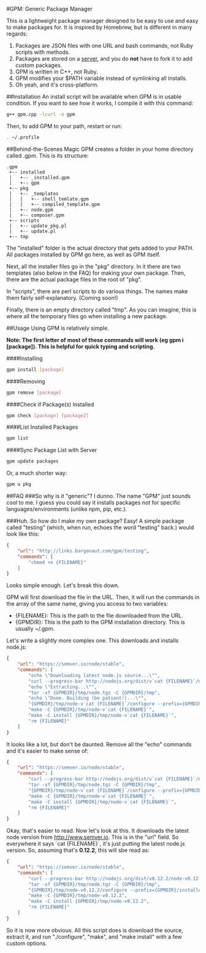 #GPM: Generic Package Manager

This is a lightweight package manager designed to be easy to use and easy to make packages for. It is inspired by Homebrew, but is different in many regards:

1. Packages are JSON files with one URL and bash commands, not Ruby scripts with methods.
2. Packages are stored on a [server](http://github.com/nsandman09/gpm-packages), and you do **not** have to fork it to add custom packages.
3. GPM is written in C++, not Ruby.
4. GPM modifies your $PATH variable instead of symlinking all installs.
5. Oh yeah, and it's cross-platform.

##Installation
An install script will be available when GPM is in usable condition. If you want to see how it works, I compile it with this command:

```bash
g++ gpm.cpp -lcurl -o gpm
```

Then, to add GPM to your path, restart or run:

```bash
. ~/.profile
```

##Behind-the-Scenes Magic
GPM creates a folder in your home directory called .gpm. This is its structure:

```
.gpm
 +-- installed
 |   +-- _installed.gpm
 |   +-- gpm
 +-- pkg
 |   +-- _templates
 |   |   +-- shell_temlate.gpm
 |   |   +-- compiled_template.gpm
 |   +-- node.gpm
 |   +-- composer.gpm
 +-- scripts
 |   +-- update_pkg.pl
 |   +-- update.pl
 +-- tmp
```
The "installed" folder is the actual directory that gets added to your PATH. All packages installed by GPM go here, as well as GPM itself.

Next, all the installer files go in the "pkg" directory. In it there are two templates (also below in the FAQ) for making your own package. Then, there are the actual package files in the root of "pkg".

In "scripts", there are perl scripts to do various things. The names make them fairly self-explanatory. (Coming soon!)

Finally, there is an empty directory called "tmp". As you can imagine, this is where all the temporary files go when installing a new package.

##Usage
Using GPM is relatively simple. 

**Note: The first letter of most of these commands will work (eg gpm i [package]). This is helpful for quick typing and scripting.**

####Installing

```bash
gpm install [package]
```

####Removing
```bash
gpm remove [package]
```

####Check if Package(s) Installed
```bash
gpm check [package] [package2]
```

####List Installed Packages
```bash
gpm list
```
####Sync Package List with Server
```bash
gpm update packages
```

Or, a much shorter way:

```bash
gpm u pkg
```


##FAQ
###So why is it "generic"?
I dunno. The name "GPM" just sounds cool to me. I guess you could say it installs packages not for specific languages/environments (unlike npm, pip, etc.). 

###Huh. So how do I make my own package?
Easy! A simple package called "testing" (which, when run, echoes the word "testing" back.) would look like this:

```json
{
	"url": "http://links.bargonaut.com/gpm/testing",
	"commands": [
		"chmod +x {FILENAME}"
	]
}
```
Looks simple enough. Let's break this down.

GPM will first download the file in the URL. Then, it will run the commands in the array of the same name, giving you access to two variables:

* {FILENAME}: This is the path to the file downloaded from the URL.
* {GPMDIR}: This is the path to the GPM installation directory. This is usually ~/.gpm.

Let's write a slightly more complex one. This downloads and installs node.js:

```json
{
	"url": "https://semver.io/node/stable",
	"commands": [
		"echo \"Downloading latest node.js source...\"",
		"curl --progress-bar http://nodejs.org/dist/v`cat {FILENAME}`/node-v`cat {FILENAME}`.tar.gz > {GPMDIR}/tmp/node.tgz ",
		"echo \"Extracting...\"",
		"tar -xf {GPMDIR}/tmp/node.tgz -C {GPMDIR}/tmp",
		"echo \"Done. Building (be patient!)...\"",
		"{GPMDIR}/tmp/node-v`cat {FILENAME}`/configure --prefix={GPMDIR}/installed",
		"make -C {GPMDIR}/tmp/node-v`cat {FILENAME}`",
		"make -C install {GPMDIR}/tmp/node-v`cat {FILENAME}`",
		"rm {FILENAME}"
	]
}
``` 
It looks like a lot, but don't be daunted. Remove all the "echo" commands and it's easier to make sense of:

```json
{
	"url": "https://semver.io/node/stable",
	"commands": [
		"curl --progress-bar http://nodejs.org/dist/v`cat {FILENAME}`/node-v`cat {FILENAME}`.tar.gz > {GPMDIR}/tmp/node.tgz ",
		"tar -xf {GPMDIR}/tmp/node.tgz -C {GPMDIR}/tmp",
		"{GPMDIR}/tmp/node-v`cat {FILENAME}`/configure --prefix={GPMDIR}/installed",
		"make -C {GPMDIR}/tmp/node-v`cat {FILENAME}`",
		"make -C install {GPMDIR}/tmp/node-v`cat {FILENAME}`",
		"rm {FILENAME}"
	]
}
```
Okay, that's easier to read. Now let's look at this. It downloads the latest node version from http://www.semver.io. This is in the "url" field. So everywhere it says \`cat {FILENAME}`, it's just putting the latest node.js version. So, assuming that's **0.12.2**, this will sbe read as:

```json
{
	"url": "https://semver.io/node/stable",
	"commands": [
		"curl --progress-bar http://nodejs.org/dist/v0.12.2/node-v0.12.2.tar.gz > {GPMDIR}/tmp/node.tgz ",
		"tar -xf {GPMDIR}/tmp/node.tgz -C {GPMDIR}/tmp",
		"{GPMDIR}/tmp/node-v0.12.2/configure --prefix={GPMDIR}/installed",
		"make -C {GPMDIR}/tmp/node-v0.12.2",
		"make -C install {GPMDIR}/tmp/node-v0.12.2",
		"rm {FILENAME}"
	]
}
```
So it is now more obvious. All this script does is download the source, extract it, and run "./configure", "make", and "make install" with a few custom options.